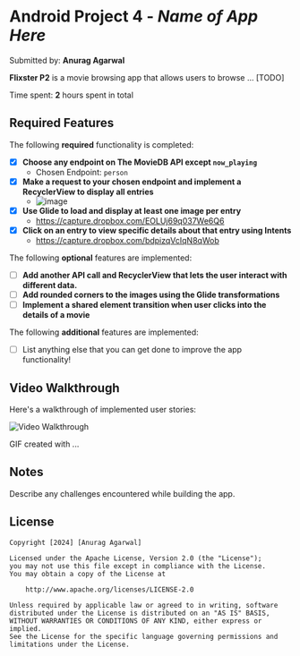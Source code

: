 # Android Project 4 - *Name of App Here*

Submitted by: **Anurag Agarwal**

**Flixster P2** is a movie browsing app that allows users to browse ... [TODO] 

Time spent: **2** hours spent in total

## Required Features

The following **required** functionality is completed:

- [x] **Choose any endpoint on The MovieDB API except `now_playing`**
  - Chosen Endpoint: `person`
- [x] **Make a request to your chosen endpoint and implement a RecyclerView to display all entries**
  - ![image](https://github.com/user-attachments/assets/c13ce70b-8aba-48c6-9f66-e84f0f019d7c)
- [x] **Use Glide to load and display at least one image per entry**
  - https://capture.dropbox.com/EOLUj69q037We6Q6
- [x] **Click on an entry to view specific details about that entry using Intents**
  - https://capture.dropbox.com/bdpizqVcIqN8qWob

The following **optional** features are implemented:

- [ ] **Add another API call and RecyclerView that lets the user interact with different data.** 
- [ ] **Add rounded corners to the images using the Glide transformations**
- [ ] **Implement a shared element transition when user clicks into the details of a movie**

The following **additional** features are implemented:

- [ ] List anything else that you can get done to improve the app functionality!

## Video Walkthrough

Here's a walkthrough of implemented user stories:

<img src='http://i.imgur.com/link/to/your/gif/file.gif' title='Video Walkthrough' width='' alt='Video Walkthrough' />

<!-- Replace this with whatever GIF tool you used! -->
GIF created with ...  
<!-- Recommended tools:
[Kap](https://getkap.co/) for macOS
[ScreenToGif](https://www.screentogif.com/) for Windows
[peek](https://github.com/phw/peek) for Linux. -->

## Notes

Describe any challenges encountered while building the app.

## License

    Copyright [2024] [Anurag Agarwal]

    Licensed under the Apache License, Version 2.0 (the "License");
    you may not use this file except in compliance with the License.
    You may obtain a copy of the License at

        http://www.apache.org/licenses/LICENSE-2.0

    Unless required by applicable law or agreed to in writing, software
    distributed under the License is distributed on an "AS IS" BASIS,
    WITHOUT WARRANTIES OR CONDITIONS OF ANY KIND, either express or implied.
    See the License for the specific language governing permissions and
    limitations under the License.
